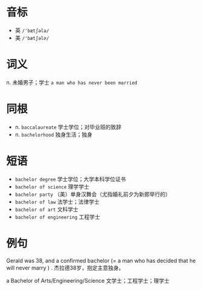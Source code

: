 # 音标

- 英 `/'bætʃələ/`
- 美 `/'bætʃəlɚ/`

# 词义

n. 未婚男子；学士
`a man who has never been married`

# 同根

- n. `baccalaureate` 学士学位；对毕业班的致辞
- n. `bachelorhood` 独身生活；独身

# 短语

- `bachelor degree` 学士学位；大学本科学位证书
- `bachelor of science` 理学学士
- `bachelor party` （美）单身汉舞会（尤指婚礼前夕为新郎举行的）
- `bachelor of law` 法学士；法律学士
- `bachelor of art` 文科学士
- `bachelor of engineering` 工程学士

# 例句

Gerald was 38, and a confirmed bachelor (=  a man who has decided that he will never marry  ) .
杰拉德38岁，抱定主意独身。

a Bachelor of Arts/Engineering/Science
文学士；工程学士；理学士


